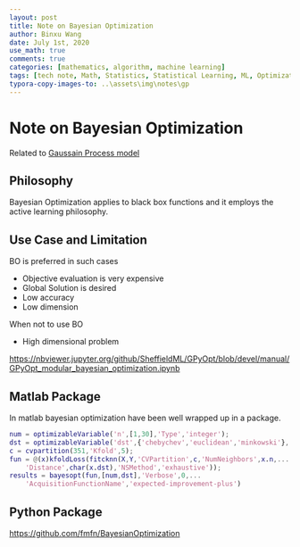 ```yaml
---
layout: post
title: Note on Bayesian Optimization
author: Binxu Wang
date: July 1st, 2020
use_math: true
comments: true
categories: [mathematics, algorithm, machine learning]
tags: [tech note, Math, Statistics, Statistical Learning, ML, Optimization]
typora-copy-images-to: ..\assets\img\notes\gp
---
```


# Note on Bayesian Optimization

Related to [Gaussain Process model](Note-on-Gaussian-Process.md)

## Philosophy 

Bayesian Optimization applies to black box functions and it employs the active learning philosophy. 



## Use Case and Limitation

BO is preferred in such cases

* Objective evaluation is very expensive
* Global Solution is desired
* Low accuracy
* Low dimension

When not to use BO

* High dimensional problem

https://nbviewer.jupyter.org/github/SheffieldML/GPyOpt/blob/devel/manual/GPyOpt_modular_bayesian_optimization.ipynb



## Matlab Package

In matlab bayesian optimization have been well wrapped up in a package. 

```matlab
num = optimizableVariable('n',[1,30],'Type','integer');
dst = optimizableVariable('dst',{'chebychev','euclidean','minkowski'},'Type','categorical');
c = cvpartition(351,'Kfold',5);
fun = @(x)kfoldLoss(fitcknn(X,Y,'CVPartition',c,'NumNeighbors',x.n,...
    'Distance',char(x.dst),'NSMethod','exhaustive'));
results = bayesopt(fun,[num,dst],'Verbose',0,...
    'AcquisitionFunctionName','expected-improvement-plus')
```

## Python Package

https://github.com/fmfn/BayesianOptimization